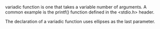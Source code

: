  variadic function is one that takes a variable number of arguments. A common example is the printf() function defined in the <stdio.h> header.

The declaration of a variadic function uses ellipses as the last parameter.
